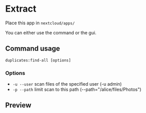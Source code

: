 # Extract
Place this app in ```nextcloud/apps/```

You can either use the command or the gui. 

## Command usage

  ```duplicates:find-all [options]```

### Options
- `-u --user` scan files of the specified user (-u admin)
- `-p --path` limit scan to this path (--path="/alice/files/Photos")


## Preview
